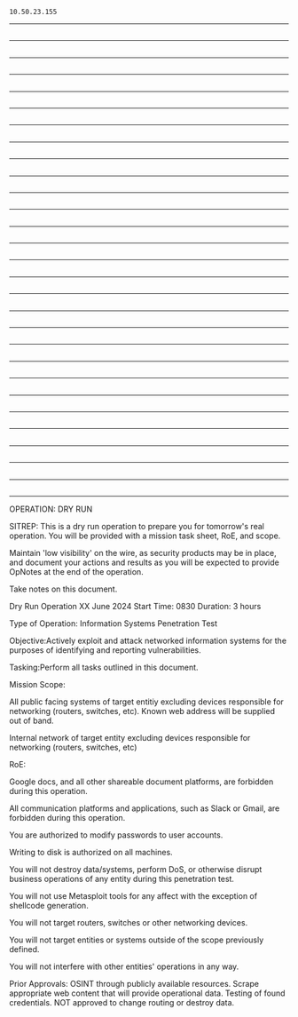     10.50.23.155
______________________________________________________________________________________________________________
## 
### 

______________________________________________________________________________________________________________
## 
### 

______________________________________________________________________________________________________________
## 
### 

______________________________________________________________________________________________________________
## 
### 

______________________________________________________________________________________________________________
## 
### 

______________________________________________________________________________________________________________
## 
### 

______________________________________________________________________________________________________________
## 
### 

______________________________________________________________________________________________________________
## 
### 

______________________________________________________________________________________________________________
## 
### 

______________________________________________________________________________________________________________
## 
### 

______________________________________________________________________________________________________________
## 
### 

______________________________________________________________________________________________________________
## 
### 

______________________________________________________________________________________________________________
## 
### 

______________________________________________________________________________________________________________
## 
### 

______________________________________________________________________________________________________________
## 
### 

______________________________________________________________________________________________________________
## 
### 

______________________________________________________________________________________________________________
## 
### 

______________________________________________________________________________________________________________
## 
### 

______________________________________________________________________________________________________________
## 
### 

______________________________________________________________________________________________________________
## 
### 

______________________________________________________________________________________________________________
## 
### 

______________________________________________________________________________________________________________
## 
### 

______________________________________________________________________________________________________________
## 
### 

______________________________________________________________________________________________________________
## 
### 

______________________________________________________________________________________________________________
## 
### 

______________________________________________________________________________________________________________
## 
### 

______________________________________________________________________________________________________________
## 
### 

______________________________________________________________________________________________________________
## 
### 

______________________________________________________________________________________________________________
OPERATION: DRY RUN

SITREP: This is a dry run operation to prepare you for tomorrow's real operation. You will be provided with a mission task sheet, RoE, and scope.

Maintain 'low visibility' on the wire, as security products may be in place, and document your actions and results as you will be expected to provide OpNotes at the end of the operation.

Take notes on this document.

Dry Run Operation
XX June 2024
Start Time: 0830
Duration: 3 hours

Type of Operation: Information Systems Penetration Test

Objective:Actively exploit and attack networked information systems for the purposes of identifying and reporting vulnerabilities.

Tasking:Perform all tasks outlined in this document.

Mission Scope:

All public facing systems of target entitiy excluding devices responsible for networking (routers, switches, etc). Known web address will be supplied out of band.

Internal network of target entity excluding devices responsible for networking (routers, switches, etc)

RoE:

Google docs, and all other shareable document platforms, are forbidden during this operation.

All communication platforms and applications, such as Slack or Gmail, are forbidden during this operation.

You are authorized to modify passwords to user accounts.

Writing to disk is authorized on all machines.

You will not destroy data/systems, perform DoS, or otherwise disrupt business operations of any entity during this penetration test.

You will not use Metasploit tools for any affect with the exception of shellcode generation.

You will not target routers, switches or other networking devices.

You will not target entities or systems outside of the scope previously defined.

You will not interfere with other entities' operations in any way.

Prior Approvals: OSINT through publicly available resources. Scrape appropriate web content that will provide operational data. Testing of found credentials. NOT approved to change routing or destroy data.

























